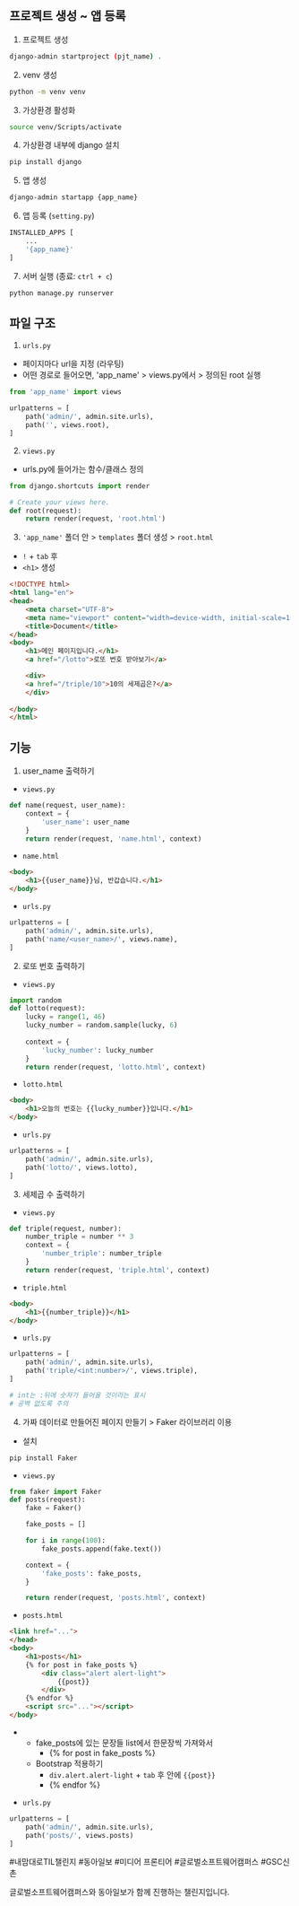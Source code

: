 ## 프로젝트 생성 ~ 앱 등록

1. 프로젝트 생성
```bash
django-admin startproject (pjt_name) .
```
2. venv 생성
```bash
python -m venv venv
```

3. 가상환경 활성화
```bash
source venv/Scripts/activate
```

4. 가상환경 내부에 django 설치
```bash
pip install django
```

5. 앱 생성
```bash
django-admin startapp {app_name}
```

6. 앱 등록 (`setting.py`)
```python
INSTALLED_APPS [
    ...
    '{app_name}'
]
```

7. 서버 실행 (종료: `ctrl + c`)
```bash
python manage.py runserver
```

## 파일 구조

1. `urls.py`
- 페이지마다 url을 지정 (라우팅)
- 어떤 경로로 들어오면, 'app_name' > views.py에서 > 정의된 root 실행
```python
from 'app_name' import views

urlpatterns = [
    path('admin/', admin.site.urls),
    path('', views.root),
]
```

2. `views.py`
- urls.py에 들어가는 함수/클래스 정의
```python
from django.shortcuts import render

# Create your views here.
def root(request):
    return render(request, 'root.html')
```

3. `'app_name'` 폴더 안 > `templates` 폴더 생성 > `root.html`

- `!` + `tab` 후
- `<h1>` 생성

```html
<!DOCTYPE html>
<html lang="en">
<head>
    <meta charset="UTF-8">
    <meta name="viewport" content="width=device-width, initial-scale=1.0">
    <title>Document</title>
</head>
<body>
    <h1>메인 페이지입니다.</h1>
    <a href="/lotto">로또 번호 받아보기</a>

    <div>
    <a href="/triple/10">10의 세제곱은?</a>
    </div>
    
</body>
</html>
```

## 기능
1. user_name 출력하기
- `views.py`
```python
def name(request, user_name):
    context = {
        'user_name': user_name
    }
    return render(request, 'name.html', context)
```
- `name.html`
```html
<body>
    <h1>{{user_name}}님, 반갑습니다.</h1>
</body>
```
- `urls.py`
```python
urlpatterns = [
    path('admin/', admin.site.urls),
    path('name/<user_name>/', views.name),
]
```
2. 로또 번호 출력하기
- `views.py`
```python
import random
def lotto(request):
    lucky = range(1, 46)
    lucky_number = random.sample(lucky, 6)
    
    context = {
        'lucky_number': lucky_number
    }
    return render(request, 'lotto.html', context)
```
- `lotto.html`
```html
<body>
    <h1>오늘의 번호는 {{lucky_number}}입니다.</h1>
</body>
```
- `urls.py`
```python
urlpatterns = [
    path('admin/', admin.site.urls),
    path('lotto/', views.lotto),
]
```

3. 세제곱 수 출력하기
- `views.py`
```python
def triple(request, number):
    number_triple = number ** 3
    context = {
        'number_triple': number_triple
    }
    return render(request, 'triple.html', context)
```
- `triple.html`
```html
<body>
    <h1>{{number_triple}}</h1>
</body>
```
- `urls.py`
```python
urlpatterns = [
    path('admin/', admin.site.urls),
    path('triple/<int:number>/', views.triple),
]

# int는 :뒤에 숫자가 들어올 것이라는 표시
# 공백 없도록 주의
```

4. 가짜 데이터로 만들어진 페이지 만들기 > Faker 라이브러리 이용
- 설치
```bash
pip install Faker
```

- `views.py`
```python
from faker import Faker
def posts(request):
    fake = Faker()

    fake_posts = []

    for i in range(100):
        fake_posts.append(fake.text())

    context = {
        'fake_posts': fake_posts,
    }

    return render(request, 'posts.html', context)
```

- `posts.html`
```html
<link href="...">
</head>
<body>
    <h1>posts</h1>
    {% for post in fake_posts %}
        <div class="alert alert-light">
            {{post}}
        </div>
    {% endfor %}
    <script src="..."></script>
</body>
```
- 
    - fake_posts에 있는 문장들 list에서 한문장씩 가져와서
        - {% for post in fake_posts %}
    - Bootstrap 적용하기
        - `div.alert.alert-light` + `tab` 후 안에 `{{post}}`
        - {% endfor %}

- `urls.py`
```python
urlpatterns = [
    path('admin/', admin.site.urls),
    path('posts/', views.posts)
]
```

#내맘대로TIL챌린지 #동아일보 #미디어 프론티어 #글로벌소프트웨어캠퍼스 #GSC신촌

글로벌소프트웨어캠퍼스와 동아일보가 함께 진행하는 챌린지입니다.
